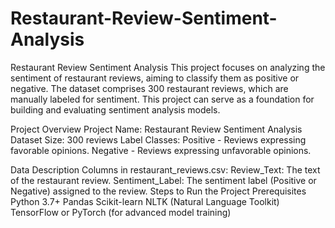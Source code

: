 # Restaurant-Review-Sentiment-Analysis
Restaurant Review Sentiment Analysis
This project focuses on analyzing the sentiment of restaurant reviews, aiming to classify them as positive or negative. The dataset comprises 300 restaurant reviews, which are manually labeled for sentiment. This project can serve as a foundation for building and evaluating sentiment analysis models.

Project Overview
Project Name: Restaurant Review Sentiment Analysis
Dataset Size: 300 reviews
Label Classes:
Positive - Reviews expressing favorable opinions.
Negative - Reviews expressing unfavorable opinions.

Data Description
Columns in restaurant_reviews.csv:
Review_Text: The text of the restaurant review.
Sentiment_Label: The sentiment label (Positive or Negative) assigned to the review.
Steps to Run the Project
Prerequisites
Python 3.7+
Pandas
Scikit-learn
NLTK (Natural Language Toolkit)
TensorFlow or PyTorch (for advanced model training)
